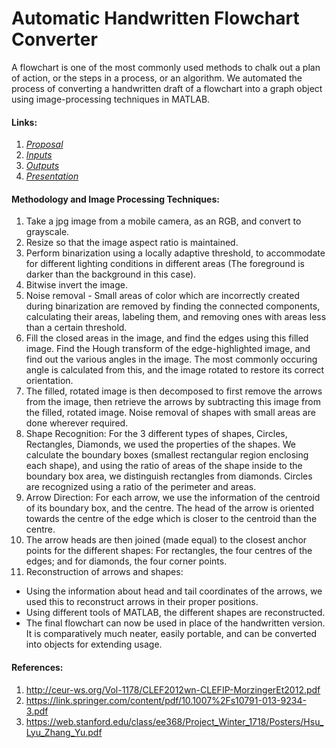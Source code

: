 # Automatic Handwritten Flowchart Converter

A flowchart is one of the most commonly used methods to chalk out a plan of action, or the steps in a process, or an algorithm. We automated the process of converting a handwritten draft of a flowchart into a graph object using image-processing techniques in MATLAB.

#### Links: 
1. [*Proposal*](https://github.com/sayhitosandy/Flowchart_Converter/blob/master/Proposal.pdf)
2. [*Inputs*](https://github.com/sayhitosandy/Flowchart_Converter/tree/master/Inputs)
3. [*Outputs*](https://github.com/sayhitosandy/Flowchart_Converter/tree/master/Outputs)
4. [*Presentation*](https://github.com/sayhitosandy/Flowchart_Converter/blob/master/IA%20Project%20Report%20PPT.pdf)

#### Methodology and Image Processing Techniques:
1. Take a jpg image from a mobile camera, as an RGB, and convert to grayscale.
2. Resize so that the image aspect ratio is maintained.
3. Perform binarization using a locally adaptive threshold, to accommodate for different lighting conditions in different areas (The foreground is darker than the background in this case).
4. Bitwise invert the image.
5. Noise removal - Small areas of color which are incorrectly created during binarization are removed by finding the connected components, calculating their areas, labeling them, and removing ones with areas less than a certain threshold.
6. Fill the closed areas in the image, and find the edges using this filled image. Find the Hough transform of the edge-highlighted image, and find out the various angles in the image. The most commonly occuring angle is calculated from this, and the image rotated to restore its correct orientation.
8. The filled, rotated image is then decomposed to first remove the arrows from the image, then retrieve the arrows by subtracting this image from the filled, rotated image. Noise removal of shapes with small areas are done wherever required.
9. Shape Recognition: For the 3 different types of shapes, Circles, Rectangles, Diamonds, we used the properties of the shapes. We calculate the boundary boxes (smallest rectangular region enclosing each shape), and using the ratio of areas of the shape inside to the boundary box area, we distinguish rectangles from diamonds. Circles are recognized using a ratio of the perimeter and areas. 
10. Arrow Direction: For each arrow, we use the information of the centroid of its boundary box, and the centre. The head of the arrow is oriented towards the centre of the edge which is closer to the centroid than the centre. 
11. The arrow heads are then joined (made equal) to the closest anchor points for the different shapes: For rectangles, the four centres of the edges; and for diamonds, the four corner points.
12. Reconstruction of arrows and shapes: 
  - Using the information about head and tail coordinates of the arrows, we used this to reconstruct arrows in their proper positions.
  - Using different tools of MATLAB, the different shapes are reconstructed.
  - The final flowchart can now be used in place of the handwritten version. It is comparatively much neater, easily portable, and can be converted into objects for extending usage. 

#### References:
1. http://ceur-ws.org/Vol-1178/CLEF2012wn-CLEFIP-MorzingerEt2012.pdf
2. https://link.springer.com/content/pdf/10.1007%2Fs10791-013-9234-3.pdf
3. https://web.stanford.edu/class/ee368/Project_Winter_1718/Posters/Hsu_Lyu_Zhang_Yu.pdf
